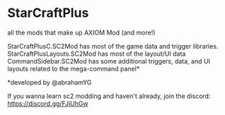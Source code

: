 # StarCraftPlus
all the mods that make up AXIOM Mod (and more!) 

StarCraftPlusC.SC2Mod             has most of the game data and trigger libraries.
StarCraftPlusLayouts.SC2Mod       has most of the layout/UI data
CommandSidebar.SC2Mod             has some additional triggers, data, and UI layouts related to the mega-command panel*


*developed by @abrahamYG




If you wanna learn sc2 modding and haven't already, join the discord: https://discord.gg/FJjUhGw
